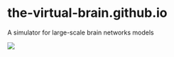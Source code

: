 the-virtual-brain.github.io
===========================

A simulator for large-scale brain networks models

![](the-virtual-brain.github.io/test)
